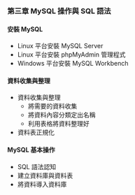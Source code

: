 ### 第三章 MySQL 操作與 SQL 語法
#### 安裝 MySQL 
+ Linux 平台安裝 MySQL Server
+ Linux 平台安裝 phpMyAdmin 管理程式
+ Windows 平台安裝 MySQL Workbench

#### 資料收集與整理
+ 資料收集與整理
  + 將需要的資料收集
  + 將資料內容分類定出名稱
  + 利用表格將資料整理好
+ 資料表正規化
#### MySQL 基本操作
+ SQL 語法認知
+ 建立資料庫與資料表
+ 將資料導入資料庫